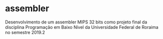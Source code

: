 # assembler
Desenvolvimento de um assembler MIPS 32 bits como projeto final da disciplina Programação em Baixo Nível da Universidade Federal de Roraima no semestre 2019.2
